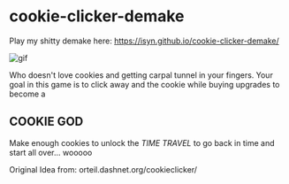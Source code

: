 # cookie-clicker-demake

Play my shitty demake here: https://isyn.github.io/cookie-clicker-demake/

![gif](https://media4.giphy.com/media/JHD0zmLNfIHSg/200.gif#3)

Who doesn't love cookies and getting carpal tunnel in your fingers.
Your goal in this game is to click away and the cookie while buying upgrades to become a

## COOKIE GOD

Make enough cookies to unlock the *TIME TRAVEL* to go back in time and start all over... wooooo

Original Idea from: orteil.dashnet.org/cookieclicker/

